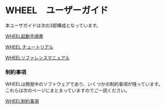 # WHEEL　ユーザーガイド
本ユーザガイドは次の3部構成となっています。

[WHEEL起動手順書](1_how_to_boot/index.md )

[WHEEL チュートリアル](2_tutorial/index.md)

[WHEELリファレンスマニュアル](3_reference_manual/index.md)


### 制約事項
WHEELは開発中のソフトウェアであり、いくつかの制約事項が残っています。
これらは次のページにまとまっていますのでご一読ください。

[WHEEL制約事項](4_ATTENTION/index.md)
